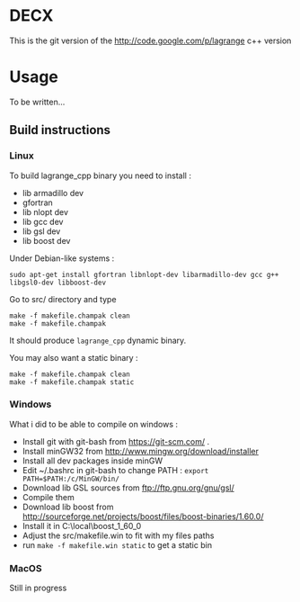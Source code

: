 # DECX

This is the git version of the http://code.google.com/p/lagrange c++ version

# Usage

To be written...

## Build instructions

### Linux

To build lagrange\_cpp binary you need to install :

* lib armadillo dev
* gfortran
* lib nlopt dev
* lib gcc dev
* lib gsl dev
* lib boost dev

Under Debian-like systems :

```
sudo apt-get install gfortran libnlopt-dev libarmadillo-dev gcc g++ libgsl0-dev libboost-dev
```

Go to src/ directory and type

```
make -f makefile.champak clean
make -f makefile.champak
```

It should produce ```lagrange_cpp``` dynamic binary.

You may also want a static binary :

```
make -f makefile.champak clean
make -f makefile.champak static
```

### Windows

What i did to be able to compile on windows :

* Install git with git-bash from https://git-scm.com/ .
* Install minGW32 from http://www.mingw.org/download/installer
* Install all dev packages inside minGW
* Edit ~/.bashrc in git-bash to change PATH : ```export PATH=$PATH:/c/MinGW/bin/```
* Download lib GSL sources from ftp://ftp.gnu.org/gnu/gsl/
* Compile them
* Download lib boost from http://sourceforge.net/projects/boost/files/boost-binaries/1.60.0/
* Install it in C:\local\boost_1_60_0
* Adjust the src/makefile.win to fit with my files paths
* run ```make -f makefile.win static``` to get a static bin

### MacOS

Still in progress


